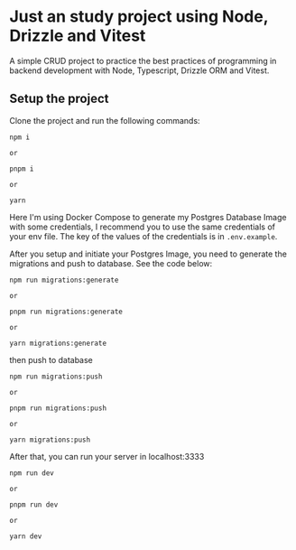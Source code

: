 # Just an study project using Node, Drizzle and Vitest

A simple CRUD project to practice the best practices of programming in backend development with Node,
Typescript, Drizzle ORM and Vitest.

## Setup the project

Clone the project and run the following commands:

```
npm i

or

pnpm i

or 

yarn
```

Here I'm using Docker Compose to generate my Postgres Database Image with some credentials, I recommend you 
to use the same credentials of your env file. The key of the values of the credentials is in `.env.example`. 

After you setup and initiate your Postgres Image, you need to generate the migrations and push to database. 
See the code below:

```
npm run migrations:generate

or 

pnpm run migrations:generate

or 

yarn migrations:generate
``` 

then push to database

```
npm run migrations:push

or 

pnpm run migrations:push

or 

yarn migrations:push
``` 

After that, you can run your server in localhost:3333

```
npm run dev

or 

pnpm run dev

or 

yarn dev
```